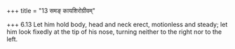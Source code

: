 +++
title = "13 समङ् कायशिरोग्रीवम्"

+++
6.13 Let him hold body, head and neck erect, motionless and steady; let
him look fixedly at the tip of his nose, turning neither to the right
nor to the left.
